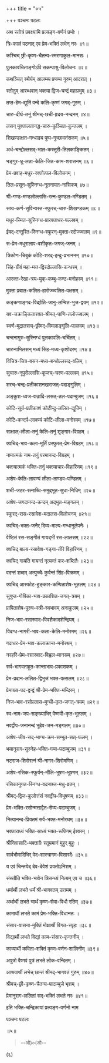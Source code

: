 +++
title = "०५"

+++
पञ्चमः पटलः

अथ स्तोत्रं प्रवक्ष्यामि प्रत्यङ्ग-वर्णनं प्रभोः ।

त्रि-कालं पठनाद् एव प्रेम-भक्तिं लभेन् नरः ॥१॥

कश्चिच् छ्री-कृष्ण-चैतन्य-स्मरणाकुल-मानसः ।

पुलकावचिताङ्गोऽपि सकम्पाश्रु-विलोचनः ॥२॥

कथञ्चित् स्थैर्यम् आलम्ब्य प्रणम्य गुरुम् आदरात् ।

स्तोतुम् आरब्धवान् भक्त्या द्विज-चन्द्रं महाप्रभुम् ॥३॥

तप्त-हेम-द्युतिं वन्दे कलि-कृष्णं जगद्-गुरुम् ।

चारु-दीर्घ-तनुं श्रीमच्-छची-हृदय-नन्दनम् ॥४॥

लसन् मुक्तालतानद्ध-चारु-कुञ्चित-कुन्तलम् ।

शिखण्डाक्षत-गन्धाढ्य पुष्प-गुच्छावतंसकम् ॥५॥

अर्ध-चन्द्रोल्लसद्-भाल-कस्तूरी-तिलकाङ्कितम् ।

भङ्गुर-भ्रू-लता-केलि-जित-काम-शरासनम् ॥६॥

प्रेम-प्रवाह-मधुर-रक्तोत्पल-विलोचनम् ।

तिल-प्रसून-सुस्निग्ध-नूतनायत-नासिकम् ॥७॥

श्री-गण्ड-मण्डलोल्लासि-रत्न-कुण्डल-मण्डितम् ।

सव्य-कर्ण-सुविन्यस्त-स्फुरच्-चारु-शिखण्डकम् ॥८॥

मधुर-स्मित-सुस्निग्ध-प्रारक्ताधर-पल्लवम् ।

ईषद्-दन्तुरित-स्निग्ध-स्फुरन्-मुक्ता-रदोज्ज्वलम् ॥९॥

स-प्रेम-मधुरालाप-वशीकृत-जगज्-जनम् ।

त्रिकोण-चिबुकं कोटि-शरद्-इन्दु-प्रभाननम् ॥१०॥

सिंह-ग्रीवं महा-मत्त-द्विरदोल्लासि-कन्धरम् ।

आरक्त-रेखा-त्रय-युक्-कम्बु-कण्ठ-मनोहरम् ॥११॥

मुक्ता प्रबाल-कलित-हारोज्ज्वलित-वक्षसम् ।

कङ्कणाङ्गद-विद्योति-जानु-लम्बित-भुज-द्वयम् ॥१२॥

यव-चक्राङ्कितारक्त-श्रीमत्-पाणि-तलोज्ज्वलम् ।

स्वर्ण-मुद्रालसच्-छ्रीमद्-विमलाङ्गुलि-पल्लवम् ॥१३॥

चन्दनागुरु-सुस्निग्धं पुलकावलि-चर्चितम् ।

चारुनाभिलसन् मध्यं सिंह-मध्य-कृशोदरम् ॥१४॥

विचित्र-चित्र-वसन-मध्य-बन्धोल्लसद्-वलिम् ।

सुचारु-नूपुरोल्लासि-कूजच्-चरण-पल्लवम् ॥१५॥

शरच्-चन्द्र-प्रतीकाशनखराजत्-पदाङ्गुलिम् ।

अङ्कुश-ध्वज-वज्रादि-लसत्-तल-पदाम्बुजम् ॥१६॥

कोटि-सूर्य-प्रतीकाशं कोटीन्दु-ललित-द्युतिम् ।

कोटि-कन्दर्प-लावण्यं कोटि-लीला-मनोरमम् ॥१७॥

साक्षाल्-लीला-तनुं केलि-तनुं शृङ्गार-विग्रहम् ।

क्वचिद्-भाव-कला-मूर्तिं प्रस्फुरत्-प्रेम-विग्रहम् ॥१८॥

नामात्मकं नाम-तनुं परमानन्द-विग्रहम् ।

भक्त्यात्मकं भक्ति-तनुं भक्त्याचार-विहारिणम् ॥१९॥

अशेष-केलि-लावण्यं लीला-ताण्डव-पण्डितम् ।

शची-जठर-रत्नाब्धि-समुद्भूत-सुधा-निधिम् ॥२०॥

अशेष-जगदानन्द-कन्दम् अद्भुत-मङ्गलम् ।

स्फुरद्-रास-रसावेश-मदालस-विलोचनम् ॥२१॥

क्वचिद्-भक्त-जनैर् दिव्य-माल्य-गन्धानुलेपनैः ।

वेष्टितं रस-सङ्गीतं गायद्भी रस-लालसम् ॥२२॥

क्वचिद् बाल्य-रसावेश-गङ्गा-तीरे विहारिणम् । 

क्वचिद् गायति गायन्तं नृत्यन्तं कर-शब्दितैः ॥२३॥

वदन्तं शब्दम् अत्युच्चैः कुर्वन्तं सिंह-विक्रमम् ।

क्वचिद् आस्फोट-हुङ्कार-कम्पिताशेष-भूतलम् ॥२४॥

सुगुप्त-गोपिका-भाव-प्रकाशित-जगत्-त्रयम् ।

प्रापिताशेष-पुरुष-स्त्री-स्वभावम् अनाकुलम् ॥२५॥

निज-भाव-रसास्वाद-विवशैकादशेन्द्रियम् ।

विदग्ध-नागरी-भाव-कला-केलि-मनोरमम् ॥२६॥

गदाधर-प्रेम-भाव-कलाक्रान्त-मनोरथम् ।

नरहरि-प्रेम-रसास्वाद-विह्वल-मानसम् ॥२७॥

सर्व-भागवताहूत-कान्ताभाव-प्रकाशकम् ।

प्रेम-प्रदान-ललित-द्विभुजं भक्त-वत्सलम् ॥२८॥

प्रेमाख्य-पद-द्वन्द्वं श्री-प्रेम-भक्ति-मन्दिरम् ।

निज-भाव-रसोल्लास-मुग्धी-कृत-जगत्-त्रयम् ॥२९॥

स्व-नाम-जप-सङ्ख्याभिर् वैष्णवी-कृत-भूतलम् ।

नवद्वीप-जनानन्दं भूदेव-जन-मङ्गलम् ॥३०॥

अशेष-जीव-सद्-भाग्य-क्रम-सम्भूत-सत्-फलम् ।

भयानुराग-सुस्नेह-भक्ति-गम्य-पदाम्बुजम् ॥३१॥

नटराज-शिरोरत्नं श्री-नागर-शिरोमणिम् ।

अशेष-रसिक-स्फूर्यन्-मौलि-भूषण-भूषणम् ॥३२॥

रसिकानुगत-स्निग्ध-वदनाब्ज-मधु-व्रतम् ।

श्रीमद्-द्विज-कुलोत्तंसं नवद्वीप-विभूषणम् ॥३३॥

प्रेम-भक्ति-रसोन्मत्ताद्वैत-सेव्य-पदाम्बुजम् ।

नित्यानन्द-प्रियतमं सर्व-भक्त-मनोरथम् ॥३४॥

भक्ताराध्यं भक्ति-साध्यं भक्त-रूपिणम् ईश्वरम् ।

श्रीनिवासादि-भक्ताग्रैः स्तूयमानं मुहुर् मुहुः ।

सार्वभौमादिभिर् वेद-शास्त्रागम-विशारदैः ॥३५॥

य एवं चिन्तयेद् देव-देवेशं प्रयतोऽनिशम् ।

संस्तौति भक्ति-भावेन त्रिसन्ध्यं नित्यम् एव च ॥३६॥

धर्मार्थी लभते धर्मं श्री-भागवतम् उत्तमम् ।

अर्थार्थी लभते चार्थं कृष्ण-सेवा-विधौ रतिम् ॥३७॥

कामार्थी लभते कामं प्रेम-भक्ति-विधानतः ।

संसार-वासना-मुक्तिं मोक्षार्थी विगत-स्पृहः ॥३८॥

विद्यार्थी लभते विद्यां काम-संसार-कृन्तनीम् ।

काव्यार्थी कविता-शक्तिं कृष्ण-वर्णन-शालिनीम् ॥३९॥

अपुत्रो वैष्णवं पुत्रं लभते लोक-वन्दितम् ।

आश्रयार्थी लभेच् छान्तं श्रीमद्-भागवतं गुरुम् ॥४०॥

श्रीमच्-छ्री-कृष्ण-चैतन्य-पादाम्बुजे भृशम् ।

प्रेमानुराग-ललितां सद्-भक्तिं लभते नरः ॥४१॥

इति भक्ति-चन्द्रिकायां प्रत्यङ्ग-वर्णनो नाम 

पञ्चमः पटलः

॥५॥
> --ओ)०(ओ--

(६)

